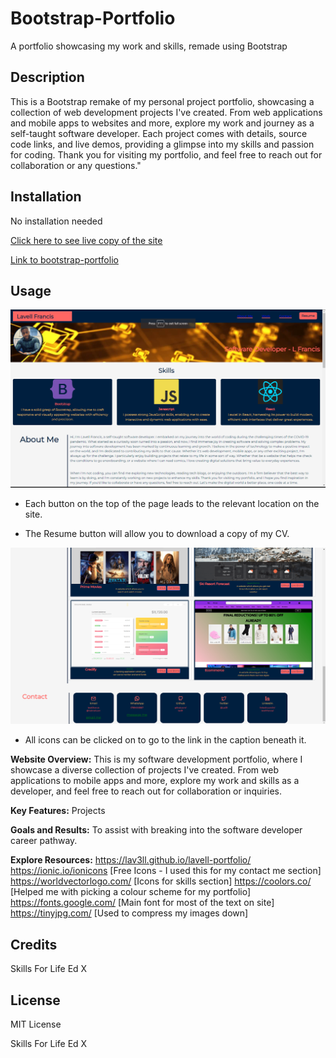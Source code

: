 # Bootstrap-Portfolio

A portfolio showcasing my work and skills, remade using Bootstrap

## Description

This is a Bootstrap remake of my personal project portfolio, showcasing a collection of web development projects I've created. From web applications and mobile apps to websites and more, explore my work and journey as a self-taught software developer. Each project comes with details, source code links, and live demos, providing a glimpse into my skills and passion for coding. Thank you for visiting my portfolio, and feel free to reach out for collaboration or any questions."

## Installation

No installation needed

[Click here to see live copy of the site](https://lav3ll.github.io/bootstrap-portfolio/)

[Link to bootstrap-portfolio](https://lav3ll.github.io/bootstrap-portfolio/)

## Usage

![Screenhot of the front page of my portfolio](./images/sc1.png)

- Each button on the top of the page leads to the relevant location on the site.

* The Resume button will allow you to download a copy of my CV.

![Screenhot of the front page of my portfolio](./images/sc2.png)

- All icons can be clicked on to go to the link in the caption beneath it.

**Website Overview:** This is my software development portfolio, where I showcase a diverse collection of projects I've created. From web applications to mobile apps and more, explore my work and skills as a developer, and feel free to reach out for collaboration or inquiries.

**Key Features:** Projects

**Goals and Results:** To assist with breaking into the software developer career pathway.

**Explore Resources:**
https://lav3ll.github.io/lavell-portfolio/
https://ionic.io/ionicons [Free Icons - I used this for my contact me section]
https://worldvectorlogo.com/ [Icons for skills section]
https://coolors.co/ [Helped me with picking a colour scheme for my portfolio]
https://fonts.google.com/ [Main font for most of the text on site]
https://tinyjpg.com/ [Used to compress my images down]

## Credits

Skills For Life
Ed X

## License

MIT License

Skills For Life
Ed X
